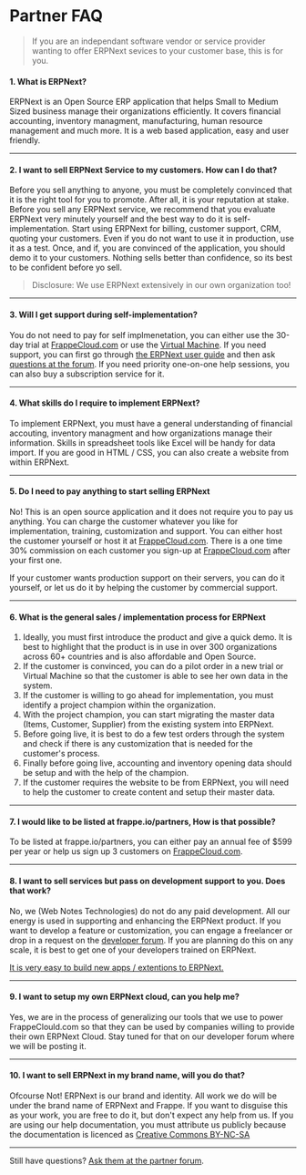 # Partner FAQ

> If you are an independant software vendor or service provider wanting to offer ERPNext sevices to your customer base, this is for you.

#### 1. What is ERPNext?

ERPNext is an Open Source ERP application that helps Small to Medium Sized business manage their organizations efficiently. It covers financial accounting, inventory managment, manufacturing, human resource management and much more. It is a web based application, easy and user friendly.

---

#### 2. I want to sell ERPNext Service to my customers. How can I do that?

Before you sell anything to anyone, you must be completely convinced that it is the right tool for you to promote. After all, it is your reputation at stake. Before you sell any ERPNext service, we recommend that you evaluate ERPNext very minutely yourself and the best way to do it is self-implementation. Start using ERPNext for billing, customer support, CRM, quoting your customers. Even if you do not want to use it in production, use it as a test. Once, and if, you are convinced of the application, you should demo it to your customers. Nothing sells better than confidence, so its best to be confident before yo sell.

> Disclosure: We use ERPNext extensively in our own organization too!

---

#### 3. Will I get support during self-implementation?

You do not need to pay for self implmenetation, you can either use the 30-day trial at [FrappeCloud.com](https://frappecloud.com) or use the [Virtual Machine](https://erpnext.com/download). If you need support, you can first go through [the ERPNext user guide](https://erpnext.com/user-guide) and then ask [questions at the forum](/getting-help). If you need priority one-on-one help sessions, you can also buy a subscription service for it.

---

#### 4. What skills do I require to implement ERPNext?

To implement ERPNext, you must have a general understanding of financial accouting, inventory managment and how organizations manage their information. Skills in spreadsheet tools like Excel will be handy for data import. If you are good in HTML / CSS, you can also create a website from within ERPNext.

---

#### 5. Do I need to pay anything to start selling ERPNext

No! This is an open source application and it does not require you to pay us anything. You can charge the customer whatever you like for implementation, training, customization and support. You can either host the customer yourself or host it at [FrappeCloud.com](https://frappecloud.com). There is a one time 30% commission on each customer you sign-up at [FrappeCloud.com](https://frappecloud.com) after your first one.

If your customer wants production support on their servers, you can do it yourself, or let us do it by helping the customer by commercial support.

---

#### 6. What is the general sales / implementation process for ERPNext

1. Ideally, you must first introduce the product and give a quick demo. It is best to highlight that the product is in use in over 300 organizations across 60+ countries and is also affordable and Open Source.
2. If the customer is convinced, you can do a pilot order in a new trial or Virtual Machine so that the customer is able to see her own data in the system.
3. If the customer is willing to go ahead for implementation, you must identify a project champion within the organization.
4. With the project champion, you can start migrating the master data (Items, Customer, Supplier) from the existing system into ERPNext.
5. Before going live, it is best to do a few test orders through the system and check if there is any customization that is needed for the customer's process.
6. Finally before going live, accounting and inventory opening data should be setup and with the help of the champion.
7. If the customer requires the website to be from ERPNext, you will need to help the customer to create content and setup their master data.

---

#### 7. I would like to be listed at frappe.io/partners, How is that possible?

To be listed at frappe.io/partners, you can either pay an annual fee of $599 per year or help us sign up 3 customers on [FrappeCloud.com](https://frappecloud.com).

---

#### 8. I want to sell services but pass on development support to you. Does that work?

No, we (Web Notes Technologies) do not do any paid development. All our energy is used in supporting and enhancing the ERPNext product. If you want to develop a feature or customization, you can engage a freelancer or drop in a request on the [developer forum](https://groups.google.com/forum/#!forum/erpnext-developer-forum). If you are planning do this on any scale, it is best to get one of your developers trained on ERPNext.

[It is very easy to build new apps / extentions to ERPNext.](https://frappe.io/apps/frappe-framework/developers)

---

#### 9. I want to setup my own ERPNext cloud, can you help me?

Yes, we are in the process of generalizing our tools that we use to power FrappeClould.com so that they can be used by companies willing to provide their own ERPNext Cloud. Stay tuned for that on our developer forum where we will be posting it.

---

#### 10. I want to sell ERPNext in my brand name, will you do that?

Ofcourse Not! ERPNext is our brand and identity. All work we do will be under the brand name of ERPNext and Frappe. If you want to disguise this as your work, you are free to do it, but don't expect any help from us. If you are using our help documentation, you must attribute us publicly because the documentation is licenced as [Creative Commons BY-NC-SA](https://creativecommons.org/licenses/by-nc-sa/3.0/us/)

---

Still have questions? [Ask them at the partner forum](https://groups.google.com/forum/?hl=en#!forum/erpnext-partners-forum).
